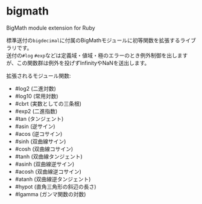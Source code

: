 # bigmath
BigMath module extension for Ruby

標準送付の`bigdecimal`に付属のBigMathモジュールに初等関数を拡張するライブラリです。  
送付の`#log` `#exp`などは定義域・値域・極のエラーのとき例外制御を出しますが、この関数群は例外を投げずInfinityやNaNを送出します。  

拡張されるモジュール関数:  
- #log2 (二進対数)
- #log10 (常用対数)
- #cbrt (実数としての三条根)
- #exp2 (二進指数)
- #tan (タンジェント)
- #asin (逆サイン)
- #acos (逆コサイン)
- #sinh (双曲線サイン)
- #cosh (双曲線コサイン)
- #tanh (双曲線タンジェント)
- #asinh (双曲線逆サイン)
- #acosh (双曲線逆コサイン)
- #atanh (双曲線逆タンジェント)
- #hypot (直角三角形の斜辺の長さ)
- #lgamma (ガンマ関数の対数)
